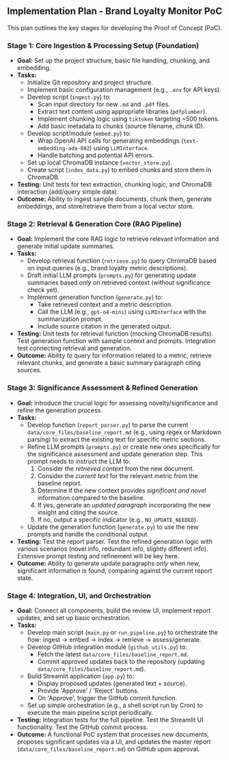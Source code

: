 ## Implementation Plan - Brand Loyalty Monitor PoC

This plan outlines the key stages for developing the Proof of Concept (PoC).

### Stage 1: Core Ingestion & Processing Setup (Foundation)

*   **Goal:** Set up the project structure, basic file handling, chunking, and embedding.
*   **Tasks:**
    *   Initialize Git repository and project structure.
    *   Implement basic configuration management (e.g., `.env` for API keys).
    *   Develop script (`ingest.py`) to:
        *   Scan input directory for new `.md` and `.pdf` files.
        *   Extract text content using appropriate libraries (`pdfplumber`).
        *   Implement chunking logic using `tiktoken` targeting ~500 tokens.
        *   Add basic metadata to chunks (source filename, chunk ID).
    *   Develop script/module (`embed.py`) to:
        *   Wrap OpenAI API calls for generating embeddings (`text-embedding-ada-002`) using `LLMInterface`.
        *   Handle batching and potential API errors.
    *   Set up local ChromaDB instance (`vector_store.py`).
    *   Create script (`index_data.py`) to embed chunks and store them in ChromaDB.
*   **Testing:** Unit tests for text extraction, chunking logic, and ChromaDB interaction (add/query simple data).
*   **Outcome:** Ability to ingest sample documents, chunk them, generate embeddings, and store/retrieve them from a local vector store.

### Stage 2: Retrieval & Generation Core (RAG Pipeline)

*   **Goal:** Implement the core RAG logic to retrieve relevant information and generate initial update summaries.
*   **Tasks:**
    *   Develop retrieval function (`retrieve.py`) to query ChromaDB based on input queries (e.g., brand loyalty metric descriptions).
    *   Draft initial LLM prompts (`prompts.py`) for generating update summaries based *only* on retrieved context (without significance check yet).
    *   Implement generation function (`generate.py`) to:
        *   Take retrieved context and a metric description.
        *   Call the LLM (e.g., `gpt-o4-mini`) using `LLMInterface` with the summarization prompt.
        *   Include source citation in the generated output.
*   **Testing:** Unit tests for retrieval function (mocking ChromaDB results). Test generation function with sample context and prompts. Integration test connecting retrieval and generation.
*   **Outcome:** Ability to query for information related to a metric, retrieve relevant chunks, and generate a basic summary paragraph citing sources.

### Stage 3: Significance Assessment & Refined Generation

*   **Goal:** Introduce the crucial logic for assessing novelty/significance and refine the generation process.
*   **Tasks:**
    *   Develop function (`report_parser.py`) to parse the current `data/core_files/baseline_report.md` (e.g., using regex or Markdown parsing) to extract the existing text for specific metric sections.
    *   Refine LLM prompts (`prompts.py`) or create new ones specifically for the significance assessment and update generation step. This prompt needs to instruct the LLM to:
        1.  Consider the *retrieved context* from the new document.
        2.  Consider the *current text* for the relevant metric from the baseline report.
        3.  Determine if the new context provides *significant and novel* information compared to the baseline.
        4.  If yes, generate an *updated paragraph* incorporating the new insight and citing the source.
        5.  If no, output a specific indicator (e.g., `NO_UPDATE_NEEDED`).
    *   Update the generation function (`generate.py`) to use the new prompts and handle the conditional output.
*   **Testing:** Test the report parser. Test the refined generation logic with various scenarios (novel info, redundant info, slightly different info). Extensive prompt testing and refinement will be key here.
*   **Outcome:** Ability to generate update paragraphs *only* when new, significant information is found, comparing against the current report state.

### Stage 4: Integration, UI, and Orchestration

*   **Goal:** Connect all components, build the review UI, implement report updates, and set up basic orchestration.
*   **Tasks:**
    *   Develop main script (`main.py` or `run_pipeline.py`) to orchestrate the flow: ingest -> embed -> index -> retrieve -> assess/generate.
    *   Develop GitHub integration module (`github_utils.py`) to:
        *   Fetch the latest `data/core_files/baseline_report.md`.
        *   Commit approved updates back to the repository (updating `data/core_files/baseline_report.md`).
    *   Build Streamlit application (`app.py`) to:
        *   Display proposed updates (generated text + source).
        *   Provide 'Approve' / 'Reject' buttons.
        *   On 'Approve', trigger the GitHub commit function.
    *   Set up simple orchestration (e.g., a shell script run by Cron) to execute the main pipeline script periodically.
*   **Testing:** Integration tests for the full pipeline. Test the Streamlit UI functionality. Test the GitHub commit process.
*   **Outcome:** A functional PoC system that processes new documents, proposes significant updates via a UI, and updates the master report (`data/core_files/baseline_report.md`) on GitHub upon approval. 